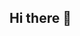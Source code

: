 ## Hi there 👋

<!--
**FarelN/FarelN** is a ✨ _special_ ✨ repository because its `README.md` (this file) appears on your GitHub profile.

Here are some ideas to get you started:
###

<h3 align="left">👩‍💻  About Me</h3>

###
- 🔭 I’m currently working on ...
- 🌱 I’m currently learning ...
- 👯 I’m looking to collaborate on ...
- 🤔 I’m looking for help with ...
- 💬 Ask me about ...
- 📫 How to reach me: ...
- 😄 Pronouns: ...
- ⚡ Fun fact: ...
-->
